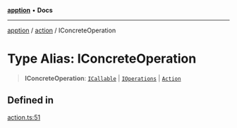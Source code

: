[**apption**](../../README.md) • **Docs**

***

[apption](../../modules.md) / [action](../README.md) / IConcreteOperation

# Type Alias: IConcreteOperation

> **IConcreteOperation**: [`ICallable`](../interfaces/ICallable.md) \| [`IOperations`](IOperations.md) \| [`Action`](../classes/Action.md)

## Defined in

[action.ts:51](https://github.com/mksunny1/apption/blob/1770a08bd9b714c79b6dab283c2bf83182646040/src/action.ts#L51)

